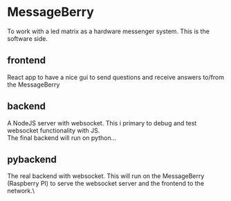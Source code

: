 # MessageBerry

To work with a led matrix as a hardware messenger system.
This is the software side.

## frontend
React app to have a nice gui to send questions and receive answers to/from the MessageBerry

## backend
A NodeJS server with websocket. This i primary to debug and test websocket functionality with JS.\
The final backend will run on python...

## pybackend
The real backend with websocket. This will run on the MessageBerry (Raspberry PI) to serve the websocket server and the frontend to the network.\
